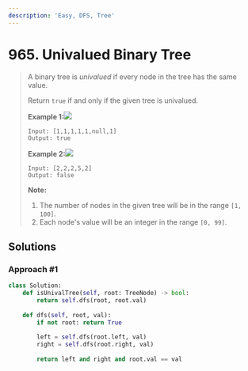 ```yaml
---
description: 'Easy, DFS, Tree'
---
```


# 965. Univalued Binary Tree

> A binary tree is _univalued_ if every node in the tree has the same value.
>
> Return `true` if and only if the given tree is univalued.
>
> **Example 1:**![](https://assets.leetcode.com/uploads/2018/12/28/unival_bst_1.png)
>
> ```text
> Input: [1,1,1,1,1,null,1]
> Output: true
> ```
>
> **Example 2:**![](https://assets.leetcode.com/uploads/2018/12/28/unival_bst_2.png)
>
> ```text
> Input: [2,2,2,5,2]
> Output: false
> ```
>
> **Note:**
>
> 1. The number of nodes in the given tree will be in the range `[1, 100]`.
> 2. Each node's value will be an integer in the range `[0, 99]`.

## Solutions

### Approach \#1

```python
class Solution:
    def isUnivalTree(self, root: TreeNode) -> bool:
        return self.dfs(root, root.val)
        
    def dfs(self, root, val):
        if not root: return True
        
        left = self.dfs(root.left, val)
        right = self.dfs(root.right, val)
        
        return left and right and root.val == val
```

